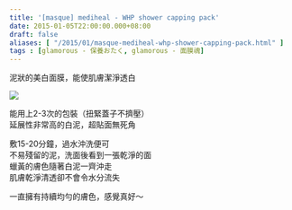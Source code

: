 ```yaml
---
title: '[masque] mediheal - WHP shower capping pack'
date: 2015-01-05T22:00:00.000+08:00
draft: false
aliases: [ "/2015/01/masque-mediheal-whp-shower-capping-pack.html" ]
tags : [glamorous - 保養おたく, glamorous - 面膜魂]
---
```


泥狀的美白面膜，能使肌膚潔淨透白  

![](/images/medihealwhp.jpg)

能用上2-3次的包裝（扭緊蓋子不擠壓）  
延展性非常高的白泥，超貼面無死角  
  
敷15-20分鐘，過水沖洗便可  
不易殘留的泥，洗面後看到一張乾淨的面  
蠟黃的膚色隨著白泥一齊沖走  
肌膚乾淨清透卻不會令水分流失  
  
一直擁有持續均勻的膚色，感覺真好～
